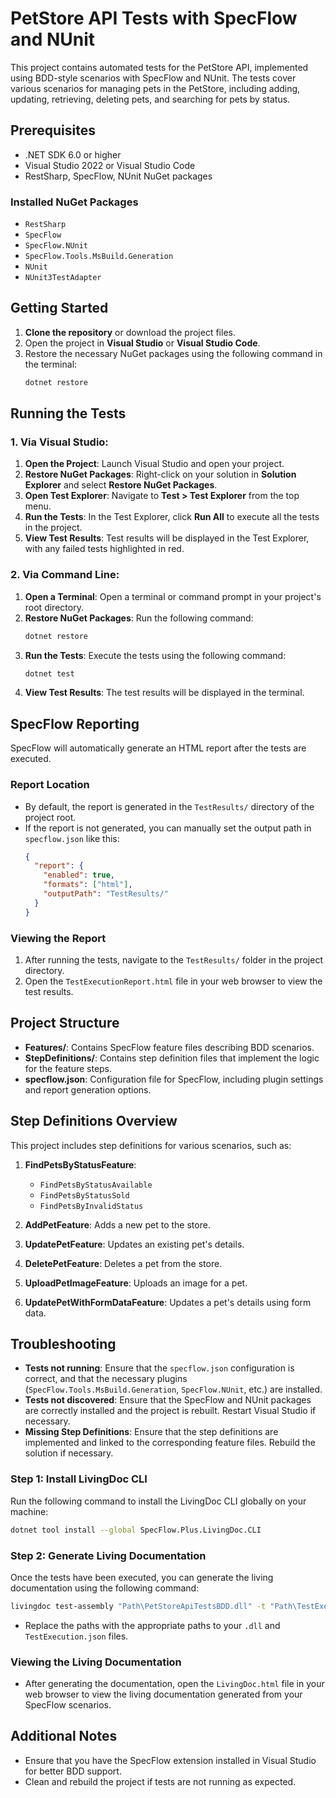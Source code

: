 
# PetStore API Tests with SpecFlow and NUnit

This project contains automated tests for the PetStore API, implemented using BDD-style scenarios with SpecFlow and NUnit. The tests cover various scenarios for managing pets in the PetStore, including adding, updating, retrieving, deleting pets, and searching for pets by status.

## Prerequisites

- .NET SDK 6.0 or higher
- Visual Studio 2022 or Visual Studio Code
- RestSharp, SpecFlow, NUnit NuGet packages

### Installed NuGet Packages

- `RestSharp`
- `SpecFlow`
- `SpecFlow.NUnit`
- `SpecFlow.Tools.MsBuild.Generation`
- `NUnit`
- `NUnit3TestAdapter`

## Getting Started

1. **Clone the repository** or download the project files.
2. Open the project in **Visual Studio** or **Visual Studio Code**.
3. Restore the necessary NuGet packages using the following command in the terminal:
   ```bash
   dotnet restore
   ```

## Running the Tests

### 1. Via Visual Studio:
   1. **Open the Project**: Launch Visual Studio and open your project.
   2. **Restore NuGet Packages**: Right-click on your solution in **Solution Explorer** and select **Restore NuGet Packages**.
   3. **Open Test Explorer**: Navigate to **Test > Test Explorer** from the top menu.
   4. **Run the Tests**: In the Test Explorer, click **Run All** to execute all the tests in the project.
   5. **View Test Results**: Test results will be displayed in the Test Explorer, with any failed tests highlighted in red.

### 2. Via Command Line:
   1. **Open a Terminal**: Open a terminal or command prompt in your project's root directory.
   2. **Restore NuGet Packages**: Run the following command:
      ```bash
      dotnet restore
      ```
   3. **Run the Tests**: Execute the tests using the following command:
      ```bash
      dotnet test
      ```
   4. **View Test Results**: The test results will be displayed in the terminal.

## SpecFlow Reporting

SpecFlow will automatically generate an HTML report after the tests are executed.

### Report Location

- By default, the report is generated in the `TestResults/` directory of the project root.
- If the report is not generated, you can manually set the output path in `specflow.json` like this:
  ```json
  {
    "report": {
      "enabled": true,
      "formats": ["html"],
      "outputPath": "TestResults/"
    }
  }
  ```

### Viewing the Report

1. After running the tests, navigate to the `TestResults/` folder in the project directory.
2. Open the `TestExecutionReport.html` file in your web browser to view the test results.

## Project Structure

- **Features/**: Contains SpecFlow feature files describing BDD scenarios.
- **StepDefinitions/**: Contains step definition files that implement the logic for the feature steps.
- **specflow.json**: Configuration file for SpecFlow, including plugin settings and report generation options.

## Step Definitions Overview

This project includes step definitions for various scenarios, such as:

1. **FindPetsByStatusFeature**:
   - `FindPetsByStatusAvailable`
   - `FindPetsByStatusSold`
   - `FindPetsByInvalidStatus`

2. **AddPetFeature**: Adds a new pet to the store.
3. **UpdatePetFeature**: Updates an existing pet's details.
4. **DeletePetFeature**: Deletes a pet from the store.
5. **UploadPetImageFeature**: Uploads an image for a pet.
6. **UpdatePetWithFormDataFeature**: Updates a pet's details using form data.


## Troubleshooting

- **Tests not running**: Ensure that the `specflow.json` configuration is correct, and that the necessary plugins (`SpecFlow.Tools.MsBuild.Generation`, `SpecFlow.NUnit`, etc.) are installed.
- **Tests not discovered**: Ensure that the SpecFlow and NUnit packages are correctly installed and the project is rebuilt. Restart Visual Studio if necessary.
- **Missing Step Definitions**: Ensure that the step definitions are implemented and linked to the corresponding feature files. Rebuild the solution if necessary.

### Step 1: Install LivingDoc CLI

Run the following command to install the LivingDoc CLI globally on your machine:

```bash
dotnet tool install --global SpecFlow.Plus.LivingDoc.CLI
```

### Step 2: Generate Living Documentation

Once the tests have been executed, you can generate the living documentation using the following command:

```bash
livingdoc test-assembly "Path\PetStoreApiTestsBDD.dll" -t "Path\TestExecution.json"
```

- Replace the paths with the appropriate paths to your `.dll` and `TestExecution.json` files.

### Viewing the Living Documentation

- After generating the documentation, open the `LivingDoc.html` file in your web browser to view the living documentation generated from your SpecFlow scenarios.

## Additional Notes

- Ensure that you have the SpecFlow extension installed in Visual Studio for better BDD support.
- Clean and rebuild the project if tests are not running as expected.

